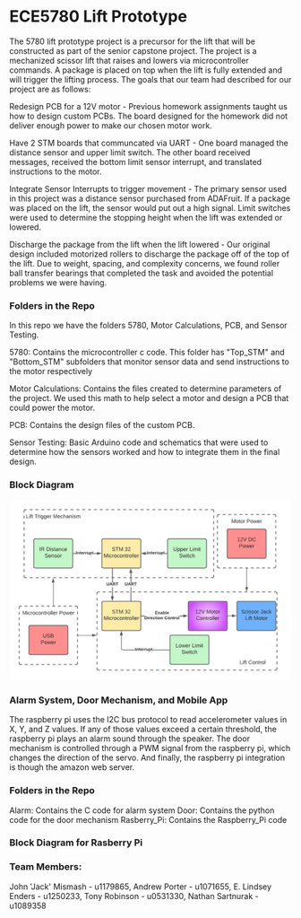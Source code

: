 # ECE5780 Lift Prototype
The 5780 lift prototype project is a precursor for the lift that will be constructed as part of the senior capstone project. The project is a mechanized scissor lift that raises and lowers via microcontroller commands.  A package is placed on top when the lift is fully extended and will trigger the lifting process. The goals that our team had described for our project are as follows:

Redesign PCB for a 12V motor - Previous homework assignments taught us how to design custom PCBs. The board designed for the homework did not deliver enough power to make our chosen motor work.

Have 2 STM boards that communcated via UART - One board managed the distance sensor and upper limit switch. The other board received messages, received the bottom limit sensor interrupt, and translated instructions to the motor.

Integrate Sensor Interrupts to trigger movement - The primary sensor used in this project was a distance sensor purchased from ADAFruit. If a package was placed on the lift, the sensor would put out a high signal.  Limit switches were used to determine the stopping height when the lift was extended or lowered.

Discharge the package from the lift when the lift lowered - Our original design included motorized rollers to discharge the package off of the top of the lift. Due to weight, spacing, and complexity concerns, we found roller ball transfer bearings that completed the task and avoided the potential problems we were having. 

### Folders in the Repo
In this repo we have the folders 5780, Motor Calculations, PCB, and Sensor Testing.

5780: Contains the microcontroller c code.  This folder has "Top_STM" and "Bottom_STM" subfolders that monitor sensor data and send instructions to the motor respectively

Motor Calculations: Contains the files created to determine parameters of the project. We used this math to help select a motor and design a PCB that could power the motor.

PCB: Contains the design files of the custom PCB.

Sensor Testing: Basic Arduino code and schematics that were used to determine how the sensors worked and how to integrate them in the final design.

### Block Diagram
![Our Block Diagram](https://github.com/JohnMismash/ECESeniorCapstone/blob/main/Motor%20Calculations/5780BlockDiagram%20-%20Page%201.png)

### Alarm System, Door Mechanism, and Mobile App 
The raspberry pi uses the I2C bus protocol to read accelerometer values in X, Y, and Z values. If any of those values exceed a certain threshold, the raspberry pi plays an alarm sound through the speaker. The door mechanism is controlled through a PWM signal from the raspberry pi, which changes the direction of the servo. And finally, the raspberry pi integration is though the amazon web server. 

### Folders in the Repo  
Alarm: Contains the C code for alarm system
Door: Contains the python code for the door mechanism 
Rasberry_Pi: Contains the Raspberry_Pi code 

### Block Diagram for Rasberry Pi 





### Team Members:
 John 'Jack' Mismash - u1179865,
 Andrew Porter - u1071655,
 E. Lindsey Enders - u1250233,
 Tony Robinson - u0531330,
 Nathan Sartnurak - u1089358


